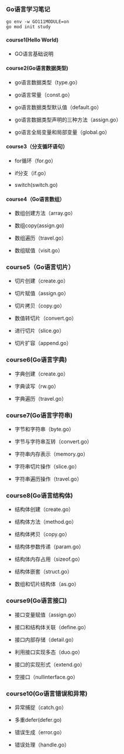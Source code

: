 ### Go语言学习笔记

```
go env -w GO111MODULE=on
go mod init study
```

#### course1(Hello World)

- GO语言基础说明

#### course2(Go语言数据类型)

- go语言数据类型（type.go）

- go语言常量（const.go）

- go语言数据类型默认值（default.go）

- go语言数据类型声明的三种方法（assign.go）

- go语言全局变量和局部变量（global.go）

#### course3（分支循环语句）

- for循环（for.go）

- if分支（if.go）

- switch(switch.go)

#### course4（Go语言数组）

- 数组创建方法（array.go）

- 数组copy(assign.go)

- 数组遍历（travel.go）

- 数组赋值（visit.go）

### course5（Go语言切片）

- 切片创建（create.go）

- 切片赋值（assign.go）

- 切片拷贝（copy.go）

- 数值转切片（convert.go）

- 进行切片（slice.go）

- 切片扩容（append.go）

### course6(Go语言字典)

- 字典创建（create.go）

- 字典读写（rw.go）

- 字典遍历（travel.go）

### course7(Go语言字符串)

- 字节和字符串（byte.go）

- 字节与字符串互转（convert.go）

- 字符串内存表示（memory.go）

- 字符串切片操作（slice.go）

- 字符串遍历操作（travel.go）

### course8(Go语言结构体)

- 结构体创建（create.go）

- 结构体方法（method.go）

- 结构体拷贝（copy.go）

- 结构体参数传递（param.go）

- 结构体内存占用（sizeof.go）

- 结构体嵌套（struct.go）

- 数组和切片结构体（as.go）

### course9(Go语言接口)

- 接口变量赋值（assign.go）

- 接口和结构体关联（define.go）

- 接口内部存储（detail.go）

- 利用接口实现多态（duo.go）

- 接口的实现形式（extend.go）

- 空接口（nullinterface.go）

### course10(Go语言错误和异常)

- 异常捕捉（catch.go）

- 多重defer(defer.go)

- 错误生成（error.go）

- 错误处理（handle.go）
